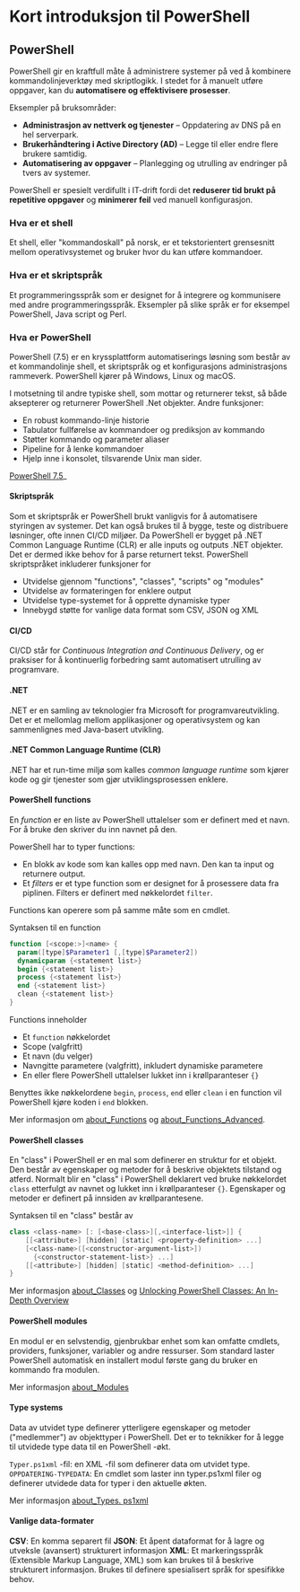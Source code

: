 # Kort introduksjon til PowerShell

## PowerShell

PowerShell gir en kraftfull måte å administrere systemer på ved å kombinere kommandolinjeverktøy med skriptlogikk. I stedet for å manuelt utføre oppgaver, kan du **automatisere og effektivisere prosesser**.

Eksempler på bruksområder:
- **Administrasjon av nettverk og tjenester** – Oppdatering av DNS på en hel serverpark.
- **Brukerhåndtering i Active Directory (AD)** – Legge til eller endre flere brukere samtidig.
- **Automatisering av oppgaver** – Planlegging og utrulling av endringer på tvers av systemer.   

PowerShell er spesielt verdifullt i IT-drift fordi det **reduserer tid brukt på repetitive oppgaver** og **minimerer feil** ved manuell konfigurasjon.
### Hva er et shell

Et shell, eller "kommandoskall" på norsk, er et tekstorientert grensesnitt mellom operativsystemet og bruker hvor du kan utføre kommandoer.
### Hva er et skriptspråk

Et programmeringsspråk som er designet for å integrere og kommunisere med andre programmeringsspråk. Eksempler på slike språk er for eksempel PowerShell, Java script og Perl. 
### Hva er PowerShell

PowerShell (7.5) er en kryssplattform automatiserings løsning som består av et kommandolinje shell, et skriptspråk og et konfigurasjons administrasjons rammeverk. PowerShell kjører på Windows, Linux og macOS.

I motsetning til andre typiske shell, som mottar og returnerer tekst, så både aksepterer og returnerer PowerShell .Net objekter. Andre funksjoner: 
- En robust kommando-linje historie 
- Tabulator fullførelse av kommandoer og prediksjon av kommando
- Støtter kommando og parameter aliaser
- Pipeline for å lenke kommandoer
- Hjelp inne i konsolet, tilsvarende Unix man sider.

[PowerShell 7.5](https://learn.microsoft.com/en-us/powershell/scripting/overview?view=powershell-7.5])_
#### Skriptspråk

Som et skriptspråk er PowerShell brukt vanligvis for å automatisere styringen av systemer. Det kan også brukes til å bygge, teste og distribuere løsninger, ofte innen CI/CD miljøer. 
Da PowerShell er bygget på .NET Common Language Runtime (CLR) er alle inputs og outputs .NET objekter. Det er dermed ikke behov for å parse returnert tekst. PowerShell skriptspråket inkluderer funksjoner for
- Utvidelse gjennom "functions", "classes", "scripts" og "modules"
- Utvidelse av formateringen for enklere output
- Utvidelse type-systemet for å opprette dynamiske typer
- Innebygd støtte for vanlige data format som CSV, JSON og XML

#### CI/CD

CI/CD står for _Continuous Integration and Continuous Delivery_, og er praksiser for å kontinuerlig forbedring samt automatisert utrulling av programvare. 
#### .NET

.NET er en samling av teknologier fra Microsoft for programvareutvikling. Det er et mellomlag mellom applikasjoner og operativsystem og kan sammenlignes med Java-basert utvikling.
#### .NET Common Language Runtime (CLR)

.NET har et run-time miljø som kalles _common language runtime_ som kjører kode og gir tjenester som gjør utviklingsprosessen enklere.
#### PowerShell functions

En _function_ er en liste av PowerShell uttalelser som er definert med et navn. For å bruke den skriver du inn navnet på den. 

PowerShell har to typer functions:
- En blokk av kode som kan kalles opp med navn. Den kan ta input og returnere output.
- Et _filters_ er et type function som er designet for å prosessere data fra piplinen. Filters er definert med nøkkelordet `filter`. 

Functions kan operere som på samme måte som en cmdlet. 

Syntaksen til en function
```powershell
function [<scope:>]<name> {
  param([type]$Parameter1 [,[type]$Parameter2])
  dynamicparam {<statement list>}
  begin {<statement list>}
  process {<statement list>}
  end {<statement list>}
  clean {<statement list>}
}
```

Functions inneholder 
- Et `function` nøkkelordet
- Scope (valgfritt)
- Et navn (du velger)
- Navngitte parametere (valgfritt), inkludert dynamiske parametere
- En eller flere PowerShell uttalelser lukket inn i krøllparanteser `{}`

Benyttes ikke nøkkelordene `begin`, `process`, `end` eller `clean` i en function vil PowerShell kjøre koden i `end` blokken.

Mer informasjon om [about\_Functions](https://learn.microsoft.com/en-us/powershell/module/microsoft.powershell.core/about/about_functions?view=powershell-7.5) og [about\_Functions\_Advanced](https://learn.microsoft.com/en-us/powershell/module/microsoft.powershell.core/about/about_functions_advanced?view=powershell-7.5).
#### PowerShell classes

En "class" i PowerShell er en mal som definerer en struktur for et objekt. Den består av egenskaper og metoder for å beskrive objektets tilstand og atferd. 
Normalt blir en "class" i PowerShell deklarert ved bruke nøkkelordet `class` etterfulgt av navnet og lukket inn i krøllparanteser `{}`. Egenskaper og metoder er definert på innsiden av krøllparantesene.

Syntaksen til en "class" består av
```powershell 
class <class-name> [: [<base-class>][,<interface-list>]] {
    [[<attribute>] [hidden] [static] <property-definition> ...]
    [<class-name>([<constructor-argument-list>])
      {<constructor-statement-list>} ...]
    [[<attribute>] [hidden] [static] <method-definition> ...]
}
```

Mer informasjon [about\_Classes](https://learn.microsoft.com/en-us/powershell/module/microsoft.powershell.core/about/about_classes?view=powershell-7.5) og [Unlocking PowerShell Classes: An In-Depth Overview](https://locall.host/what-is-a-powershell-class-an-overview/)
#### PowerShell modules

En modul er en selvstendig, gjenbrukbar enhet som kan omfatte cmdlets, providers, funksjoner, variabler og andre ressurser. Som standard laster PowerShell automatisk en installert modul første gang du bruker en kommando fra modulen.

Mer informasjon [about\_Modules](https://learn.microsoft.com/en-us/powershell/module/microsoft.powershell.core/about/about_modules?view=powershell-7.5)
#### Type systems

Data av utvidet type definerer ytterligere egenskaper og metoder ("medlemmer") av objekttyper i PowerShell. Det er to teknikker for å legge til utvidede type data til en PowerShell -økt.  
  
`Typer.ps1xml` -fil: en XML -fil som definerer data om utvidet type.  
`OPPDATERING-TYPEDATA`: En cmdlet som laster inn typer.ps1xml filer og definerer utvidede data for typer i den aktuelle økten.

Mer informasjon [about\_Types. ps1xml](https://learn.microsoft.com/en-us/powershell/module/microsoft.powershell.core/about/about_types.ps1xml?view=powershell-7.5)
#### Vanlige data-formater

**CSV**: En komma separert fil
**JSON**: Et åpent dataformat for å lagre og utveksle (avansert) strukturert informasjon
**XML**: Et markeringsspråk (Extensible Markup Language, XML) som kan brukes til å beskrive strukturert informasjon. Brukes til definere spesialisert språk for spesifikke behov.
